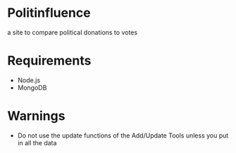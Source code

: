 # Politinfluence
a site to compare political donations to votes

# Requirements
- Node.js
- MongoDB

# Warnings
- Do not use the update functions of the Add/Update Tools unless you put in all the data
